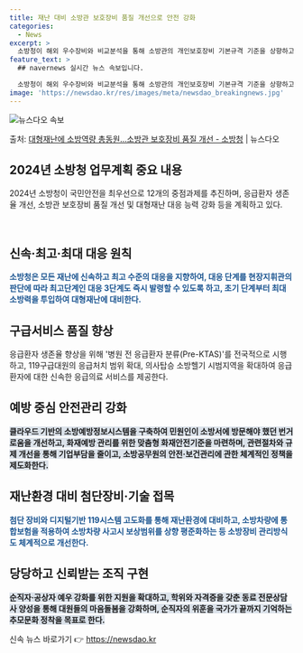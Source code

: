 ```yaml
---
title: 재난 대비 소방관 보호장비 품질 개선으로 안전 강화
categories:
  - News
excerpt: >
  소방청이 해외 우수장비와 비교분석을 통해 소방관의 개인보호장비 기본규격 기준을 상향하고 헬멧을 경량화(무게 …
feature_text: >
  ## navernews 실시간 뉴스 속보입니다.

  소방청이 해외 우수장비와 비교분석을 통해 소방관의 개인보호장비 기본규격 기준을 상향하고 헬멧을 경량화(무게 …
image: 'https://newsdao.kr/res/images/meta/newsdao_breakingnews.jpg'
---
```


![뉴스다오 속보](https://newsdao.kr/res/images/meta/newsdao_breakingnews.jpg)

<p>출처: <a href="https://newsdao.kr/3136" rel="dofollow">대형재난에 소방역량 총동원…소방관 보호장비 품질 개선 - 소방청</a> | 뉴스다오</p>

<h2 data-ke-size="size26">2024년 소방청 업무계획 중요 내용</h2>
2024년 소방청이 국민안전을 최우선으로 12개의 중점과제를 추진하며, 응급환자 생존율 개선, 소방관 보호장비 품질 개선 및 대형재난 대응 능력 강화 등을 계획하고 있다.

<p data-ke-size="size16">&nbsp;</p>

<h2 data-ke-size="size24">신속·최고·최대 대응 원칙</h2>
<b><span style="color: #1a5490;">소방청은 모든 재난에 신속하고 최고 수준의 대응을 지향하여, 대응 단계를 현장지휘관의 판단에 따라 최고단계인 대응 3단계도 즉시 발령할 수 있도록 하고, 초기 단계부터 최대 소방력을 투입하여 대형재난에 대비한다.</span></b>

<h2 data-ke-size="size24">구급서비스 품질 향상</h2>
응급환자 생존율 향상을 위해 '병원 전 응급환자 분류(Pre-KTAS)'를 전국적으로 시행하고, 119구급대원의 응급처치 범위 확대, 의사탑승 소방헬기 시범지역을 확대하여 응급환자에 대한 신속한 응급의료 서비스를 제공한다.

<h2 data-ke-size="size24">예방 중심 안전관리 강화</h2>
<b><span style="background-color: #21538527;">클라우드 기반의 소방예방정보시스템을 구축하여 민원인이 소방서에 방문해야 했던 번거로움을 개선하고, 화재예방 관리를 위한 맞춤형 화재안전기준을 마련하며, 관련절차와 규제 개선을 통해 기업부담을 줄이고, 소방공무원의 안전·보건관리에 관한 체계적인 정책을 제도화한다.</span></b>

<h2 data-ke-size="size24">재난환경 대비 첨단장비·기술 접목</h2>
<b><span style="color: #1a5490;">첨단 장비와 디지털기반 119시스템 고도화를 통해 재난환경에 대비하고, 소방차량에 통합보험을 적용하여 소방차량 사고시 보상범위를 상향 평준화하는 등 소방장비 관리방식도 체계적으로 개선한다.</span></b>

<h2 data-ke-size="size24">당당하고 신뢰받는 조직 구현</h2>
<b><span style="background-color: #21538527;">순직자·공상자 예우 강화를 위한 지원을 확대하고, 학위와 자격증을 갖춘 동료 전문상담사 양성을 통해 대원들의 마음돌봄을 강화하며, 순직자의 위훈을 국가가 끝까지 기억하는 추모문화 정착을 목표로 한다.</span></b>
 

신속 뉴스 바로가기 👉 <a href="https://newsdao.kr" rel="dofollow">https://newsdao.kr</a>


